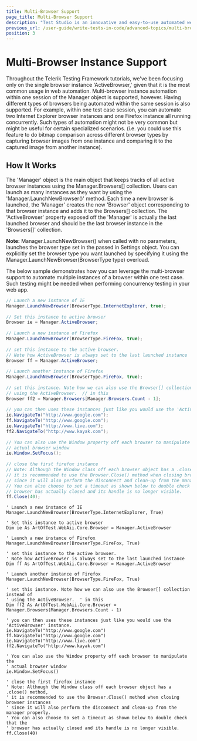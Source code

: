 ```yaml
---
title: Multi-Browser Support
page_title: Multi-Browser Support
description: "Test Studio is an innovative and easy-to-use automated web, WPF and load testing solution. Test Studio tests support essential technologies like ASP.NET AJAX, Silverlight, PHP and MVC. HTML5, Testing framework, functional testing, performance testing, load testing, exploratory testing, manual testing."
previous_url: /user-guide/write-tests-in-code/advanced-topics/multi-browser-instance-support.aspx, /user-guide/write-tests-in-code/advanced-topics/multi-browser-instance-support
position: 3
---
```

# Multi-Browser Instance Support

Throughout the Telerik Testing Framework tutorials, we've been focusing only on the single browser instance 'ActiveBrowser,' given that it is the most common usage in web automation. Multi-browser instance automation within one session of the Manager object is supported, however. Having different types of browsers being automated within the same session is also supported. For example, within one test case session, you can automate two Internet Explorer browser instances and one Firefox instance all running concurrently. Such types of automation might not be very common but might be useful for certain specialized scenarios. (i.e. you could use this feature to do bitmap comparison across different browser types by capturing browser images from one instance and comparing it to the captured image from another instance).


## How It Works

The 'Manager' object is the main object that keeps tracks of all active browser instances using the Manager.Browsers[] collection. Users can launch as many instances as they want by using the 'Manager.LaunchNewBrowser()' method. Each time a new browser is launched, the 'Manager' creates the new 'Browser' object corresponding to that browser instance and adds it to the Browsers[] collection. The 'ActiveBrowser' property exposed off the 'Manager' is actually the last launched browser and should be the last browser instance in the 'Browsers[]' collection.

**Note:** Manager.LaunchNewBrowser() when called with no parameters, launches the browser type set in the passed in Settings object. You can explicitly set the browser type you want launched by specifying it using the Manager.LaunchNewBrowser(BrowserType type) overload.
 
The below sample demonstrates how you can leverage the multi-browser support to automate multiple instances of a browser within one test case. Such testing might be needed when performing concurrency testing in your web app.

````C#
// Launch a new instance of IE
Manager.LaunchNewBrowser(BrowserType.InternetExplorer, true);
  
// Set this instance to active browser
Browser ie = Manager.ActiveBrowser;
  
// Launch a new instance of Firefox
Manager.LaunchNewBrowser(BrowserType.FireFox, true);
  
// set this instance to the active browser.
// Note how ActiveBrowser is always set to the last launched instance
Browser ff = Manager.ActiveBrowser;
  
// Launch another instance of Firefox
Manager.LaunchNewBrowser(BrowserType.FireFox, true);
   
// set this instance. Note how we can also use the Browser[] collection instead of
// using the ActiveBrowser.  // in this 
Browser ff2 = Manager.Browsers[Manager.Browsers.Count - 1];
  
// you can then uses these instances just like you would use the 'ActiveBrowser' instance.
ie.NavigateTo("http://www.google.com");
ff.NavigateTo("http://www.google.com");
ie.NavigateTo("http://www.live.com");
ff2.NavigateTo("http://www.kayak.com");
  
// You can also use the Window property off each browser to manipulate the
// actual browser window
ie.Window.SetFocus();
  
// close the first firefox instance
// Note: Although the Window class off each browser object has a .close() method,
// it is recommended to use the Browser.Close() method when closing browser instances
// since it will also perform the disconnect and clean-up from the manager properly.
// You can also choose to set a timeout as shown below to double check that the
// browser has actually closed and its handle is no longer visible.
ff.Close(40);
````
````VB
' Launch a new instance of IE
Manager.LaunchNewBrowser(BrowserType.InternetExplorer, True)
  
' Set this instance to active browser
Dim ie As ArtOfTest.WebAii.Core.Browser = Manager.ActiveBrowser
  
' Launch a new instance of Firefox
Manager.LaunchNewBrowser(BrowserType.FireFox, True)
   
' set this instance to the active browser.
' Note how ActiveBrowser is always set to the last launched instance
Dim ff As ArtOfTest.WebAii.Core.Browser = Manager.ActiveBrowser
  
' Launch another instance of Firefox
Manager.LaunchNewBrowser(BrowserType.FireFox, True)
  
' set this instance. Note how we can also use the Browser[] collection instead of
' using the ActiveBrowser.  ' in this 
Dim ff2 As ArtOfTest.WebAii.Core.Browser = Manager.Browsers(Manager.Browsers.Count - 1)
  
' you can then uses these instances just like you would use the 'ActiveBrowser' instance.
ie.NavigateTo("http://www.google.com")
ff.NavigateTo("http://www.google.com")
ie.NavigateTo("http://www.live.com")
ff2.NavigateTo("http://www.kayak.com")
  
' You can also use the Window property off each browser to manipulate the
' actual browser window
ie.Window.SetFocus()
  
' close the first firefox instance
' Note: Although the Window class off each browser object has a .close() method,
' it is recommended to use the Browser.Close() method when closing browser instances
' since it will also perform the disconnect and clean-up from the manager properly.
' You can also choose to set a timeout as shown below to double check that the
' browser has actually closed and its handle is no longer visible.
ff.Close(40)
````
